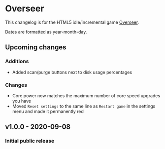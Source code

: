 # Overseer
This changelog is for the HTML5 idle/incremental game [Overseer](https://mrsperry.github.io/overseer).

Dates are formatted as year-month-day.

## Upcoming changes
### Additions
- Added scan/purge buttons next to disk usage percentages

### Changes
- Core power now matches the maximum number of core speed upgrades you have
- Moved `Reset settings` to the same line as `Restart game` in the settings menu and made it permanently red

## v1.0.0 - 2020-09-08
### Initial public release